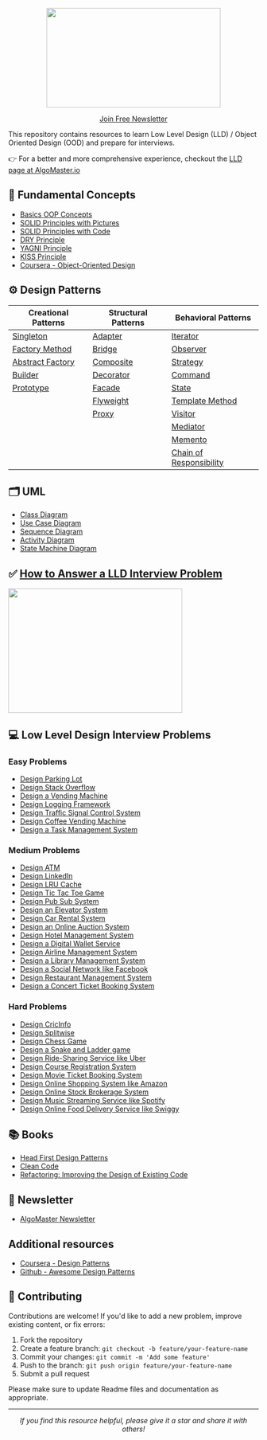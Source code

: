 <p align="center">
  <img src="images/lld-repo-logo.png" width="350" height="200">
</p>
<p align="center">
  <a href="https://blog.algomaster.io/">Join Free Newsletter</a>
</p>

This repository contains resources to learn Low Level Design (LLD) / Object Oriented Design (OOD) and prepare for interviews.

👉 For a better and more comprehensive experience, checkout the [LLD page at AlgoMaster.io](https://algomaster.io/learn/lld)

## 📌 Fundamental Concepts

- [Basics OOP Concepts](https://blog.algomaster.io/p/basic-oop-concepts-explained-with-code)
- [SOLID Principles with Pictures](https://medium.com/backticks-tildes/the-s-o-l-i-d-principles-in-pictures-b34ce2f1e898)
- [SOLID Principles with Code](https://blog.algomaster.io/p/solid-principles-explained-with-code)
- [DRY Principle](https://blog.algomaster.io/p/082450d8-0e7b-4447-a8dc-b7308e45f048)
- [YAGNI Principle](https://blog.algomaster.io/p/8c3c7da7-885b-4a9c-a6e4-70ee02de4772)
- [KISS Principle](https://blog.algomaster.io/p/21b57678-b351-4ed4-b390-3b6308af2f7d)
- [Coursera - Object-Oriented Design](https://www.coursera.org/learn/object-oriented-design)

## ⚙️ Design Patterns

| **Creational Patterns**                                                       | **Structural Patterns**                                         | **Behavioral Patterns**                                                               |
| ----------------------------------------------------------------------------- | --------------------------------------------------------------- | ------------------------------------------------------------------------------------- |
| [Singleton](https://blog.algomaster.io/p/singleton-design-pattern)            | [Adapter](https://blog.algomaster.io/p/ce091479-c602-4c07-b7ba-315c643b31d8)     | [Iterator](https://refactoring.guru/design-patterns/iterator)                         |
| [Factory Method](https://refactoring.guru/design-patterns/factory-method)     | [Bridge](https://refactoring.guru/design-patterns/bridge)       | [Observer](https://blog.algomaster.io/p/bc60ce42-3f17-486f-aa36-4bd5264837e8)                         |
| [Abstract Factory](https://refactoring.guru/design-patterns/abstract-factory) | [Composite](https://blog.algomaster.io/p/dc485272-63ba-41d0-8a5d-6171a760ec90) | [Strategy](https://blog.algomaster.io/p/9c9932d8-80ad-4848-bf28-d6e01892a011)                         |
| [Builder](https://blog.algomaster.io/p/4ed26a8e-df4f-455c-b9dc-205324050693)                   | [Decorator](https://refactoring.guru/design-patterns/decorator) | [Command](https://refactoring.guru/design-patterns/command)                           |
| [Prototype](https://blog.algomaster.io/p/805a1c41-ce91-4518-95de-711627074c56)               | [Facade](https://blog.algomaster.io/p/aa8096d1-9fec-470c-b1ef-aade9ee7e199)       | [State](https://blog.algomaster.io/p/8df5aaae-268d-436f-8c42-88989e50ca92)                               |
|                                                                               | [Flyweight](https://refactoring.guru/design-patterns/flyweight) | [Template Method](https://blog.algomaster.io/p/f1bf0594-7b16-480c-b213-3fd8b1d3e811)           |
|                                                                               | [Proxy](https://blog.algomaster.io/p/c58eb4ce-a8ad-48dd-b003-dae454e02897)         | [Visitor](https://refactoring.guru/design-patterns/visitor)                           |
|                                                                               |                                                                 | [Mediator](https://blog.algomaster.io/p/953decb8-84b0-4628-889e-02a42f4e0749)                         |
|                                                                               |                                                                 | [Memento](https://blog.algomaster.io/p/9a2b4b07-a061-4b1e-b700-8275c35d2d68)                           |
|                                                                               |                                                                 | [Chain of Responsibility](https://blog.algomaster.io/p/8302dc37-637e-4566-947e-13fdc773cf0b) |

## 🗂️ UML
- [Class Diagram](https://blog.algomaster.io/p/uml-class-diagram-explained-with-examples)
- [Use Case Diagram](https://blog.algomaster.io/p/119449cd-b003-46da-9e4d-0eb356d216d8)
- [Sequence Diagram](https://blog.algomaster.io/p/4dd99bdc-5c35-4a80-bc53-1777cb57aa05)
- [Activity Diagram](https://www.visual-paradigm.com/guide/uml-unified-modeling-language/what-is-activity-diagram/)
- [State Machine Diagram](https://www.visual-paradigm.com/guide/uml-unified-modeling-language/what-is-state-machine-diagram/)

## ✅ [How to Answer a LLD Interview Problem](https://blog.algomaster.io/p/how-to-answer-a-lld-interview-problem)
<img src="images/interview-template.png" width="350" height="250">

## 💻 Low Level Design Interview Problems
### Easy Problems

- [Design Parking Lot](problems/parking-lot.md)
- [Design Stack Overflow](problems/stack-overflow.md)
- [Design a Vending Machine](problems/vending-machine.md)
- [Design Logging Framework](problems/logging-framework.md)
- [Design Traffic Signal Control System](problems/traffic-signal.md)
- [Design Coffee Vending Machine](problems/coffee-vending-machine.md)
- [Design a Task Management System](problems/task-management-system.md)

### Medium Problems

- [Design ATM](problems/atm.md)
- [Design LinkedIn](problems/linkedin.md)
- [Design LRU Cache](problems/lru-cache.md)
- [Design Tic Tac Toe Game](problems/tic-tac-toe.md)
- [Design Pub Sub System](problems/pub-sub-system.md)
- [Design an Elevator System](problems/elevator-system.md)
- [Design Car Rental System](problems/car-rental-system.md)
- [Design an Online Auction System](problems/online-auction-system.md)
- [Design Hotel Management System](problems/hotel-management-system.md)
- [Design a Digital Wallet Service](problems/digital-wallet-service.md)
- [Design Airline Management System](problems/airline-management-system.md)
- [Design a Library Management System](problems/library-management-system.md)
- [Design a Social Network like Facebook](problems/social-networking-service.md)
- [Design Restaurant Management System](problems/restaurant-management-system.md)
- [Design a Concert Ticket Booking System](problems/concert-ticket-booking-system.md)

### Hard Problems

- [Design CricInfo](problems/cricinfo.md)
- [Design Splitwise](problems/splitwise.md)
- [Design Chess Game](problems/chess-game.md)
- [Design a Snake and Ladder game](problems/snake-and-ladder.md)
- [Design Ride-Sharing Service like Uber](problems/ride-sharing-service.md)
- [Design Course Registration System](problems/course-registration-system.md)
- [Design Movie Ticket Booking System](problems/movie-ticket-booking-system.md)
- [Design Online Shopping System like Amazon](problems/online-shopping-service.md)
- [Design Online Stock Brokerage System](problems/online-stock-brokerage-system.md)
- [Design Music Streaming Service like Spotify](problems/music-streaming-service.md)
- [Design Online Food Delivery Service like Swiggy](problems/food-delivery-service.md)

## 📚 Books

- [Head First Design Patterns](https://www.amazon.in/dp/9385889753)
- [Clean Code](https://www.amazon.in/dp/B001GSTOAM)
- [Refactoring: Improving the Design of Existing Code](https://www.amazon.in/dp/0134757599)

## 📩 Newsletter

- [AlgoMaster Newsletter](https://blog.algomaster.io/)

## Additional resources

- [Coursera - Design Patterns](https://www.coursera.org/learn/design-patterns)
- [Github - Awesome Design Patterns](https://github.com/DovAmir/awesome-design-patterns)

## 🤝 Contributing

Contributions are welcome! If you'd like to add a new problem, improve existing content, or fix errors:
1. Fork the repository
2. Create a feature branch: `git checkout -b feature/your-feature-name`
3. Commit your changes: `git commit -m 'Add some feature'`
4. Push to the branch: `git push origin feature/your-feature-name`
5. Submit a pull request

Please make sure to update Readme files and documentation as appropriate.

---

<p align="center">
  <i>If you find this resource helpful, please give it a star and share it with others!</i>
</p>
